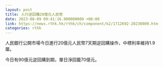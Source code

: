 ```yaml
---
layout: post
title: 人行逆回購20億元人民幣
date: 2023-08-09 09:41:16.000000000 +08:00
link: https://news.rthk.hk/rthk/ch/component/k2/1712692-20230809.htm
categories: rthk
---
```


人民銀行公開市場今日進行20億元人民幣7天期逆回購操作，中標利率維持1.9厘。

今日有90億元逆回購到期，單日淨回籠70億元。
